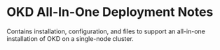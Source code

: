 # OKD All-In-One Deployment Notes

Contains installation, configuration, and files to support an all-in-one installation of OKD on a single-node cluster.